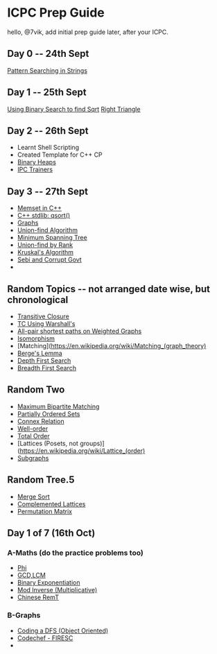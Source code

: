# ICPC Prep Guide

hello, @7vik, add initial prep guide later, after your ICPC.

## Day 0 -- 24th Sept
[Pattern Searching in Strings](https://www.geeksforgeeks.org/searching-for-patterns-set-1-naive-pattern-searching/)

## Day 1 -- 25th Sept
[Using Binary Search to find Sqrt](https://www.geeksforgeeks.org/find-square-root-number-upto-given-precision-using-binary-search/)
[Right Triangle](https://www.codechef.com/problems/RIGHTTRI)

## Day 2 -- 26th Sept 
* Learnt Shell Scripting 
* Created Template for C++ CP
* [Binary Heaps](https://www.geeksforgeeks.org/binary-heap/)
* [IPC Trainers](https://www.codechef.com/JULY17/problems/IPCTRAIN)

## Day 3 -- 27th Sept
* [Memset in C++](https://www.geeksforgeeks.org/memset-in-cpp/)
* [C++ stdlib: qsort()](http://www.cplusplus.com/reference/cstdlib/qsort/)
* [Graphs](https://www.geeksforgeeks.org/graph-and-its-representations/)
* [Union-find Algorithm](https://www.geeksforgeeks.org/union-find/)
* [Minimum Spanning Tree](https://en.wikipedia.org/wiki/Minimum_spanning_tree)
* [Union-find by Rank](https://www.geeksforgeeks.org/union-find-algorithm-set-2-union-by-rank/)
* [Kruskal's Algorithm](https://www.geeksforgeeks.org/kruskals-minimum-spanning-tree-algorithm-greedy-algo-2/)
* [Sebi and Corrupt Govt](https://www.codechef.com/problems/SETELE)
*

## Random Topics -- not arranged date wise, but chronological
* [Transitive Closure](https://en.wikipedia.org/wiki/Transitive_closure)
* [TC Using Warshall's](https://www.geeksforgeeks.org/transitive-closure-of-a-graph/)
* [All-pair shortest paths on Weighted Graphs](https://www.geeksforgeeks.org/floyd-warshall-algorithm-dp-16/)
* [Isomorphism](https://en.wikipedia.org/wiki/Graph_isomorphism)
* [Matching](https://en.wikipedia.org/wiki/Matching_(graph_theory)
* [Berge's Lemma](https://en.wikipedia.org/wiki/Berge%27s_lemma)
* [Depth First Search](https://en.wikipedia.org/wiki/Depth-first_search)
* [Breadth First Search](https://en.wikipedia.org/wiki/Breadth-first_search)

## Random Two
* [Maximum Bipartite Matching](https://www.geeksforgeeks.org/maximum-bipartite-matching/)
* [Partially Ordered Sets](https://en.wikipedia.org/wiki/Partially_ordered_set)
* [Connex Relation](https://en.wikipedia.org/wiki/Connex_relation)
* [Well-order](https://en.wikipedia.org/wiki/Well-order)
* [Total Order](https://en.wikipedia.org/wiki/Total_order)
* [Lattices (Posets, not groups)](https://en.wikipedia.org/wiki/Lattice_(order)
* [Subgraphs](https://www.edmath.org/MATtours/discrete/concepts/csubgr.html)

## Random Tree.5
* [Merge Sort](https://www.geeksforgeeks.org/merge-sort/)
* [Complemented Lattices](https://en.wikipedia.org/wiki/Complemented_lattice)
* [Permutation Matrix](https://en.wikipedia.org/wiki/Permutation_matrix)

## Day 1 of 7 (16th Oct) 
### A-Maths (do the practice problems too)
* [Phi](https://cp-algorithms.com/algebra/phi-function.html)
* [GCD,LCM](https://cp-algorithms.com/algebra/euclid-algorithm.html)
* [Binary Exponentiation](https://cp-algorithms.com/algebra/binary-exp.html)
* [Mod Inverse (Multiplicative)](https://cp-algorithms.com/algebra/module-inverse.html)
* [Chinese RemT](https://cp-algorithms.com/algebra/chinese-remainder-theorem.html)

### B-Graphs 
* [Coding a DFS (Object Oriented)](https://www.geeksforgeeks.org/depth-first-search-or-dfs-for-a-graph/)
* [Codechef - FIRESC](https://www.codechef.com/problems/FIRESC)
*  
